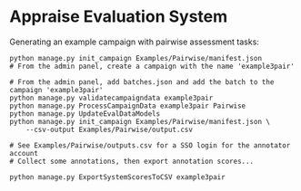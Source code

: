 # Appraise Evaluation System

Generating an example campaign with pairwise assessment tasks:

    python manage.py init_campaign Examples/Pairwise/manifest.json
    # From the admin panel, create a campaign with the name 'example3pair'

    # From the admin panel, add batches.json and add the batch to the campaign 'example3pair'
    python manage.py validatecampaigndata example3pair
    python manage.py ProcessCampaignData example3pair Pairwise
    python manage.py UpdateEvalDataModels
    python manage.py init_campaign Examples/Pairwise/manifest.json \
        --csv-output Examples/Pairwise/output.csv

    # See Examples/Pairwise/outputs.csv for a SSO login for the annotator account
    # Collect some annotations, then export annotation scores...

    python manage.py ExportSystemScoresToCSV example3pair
